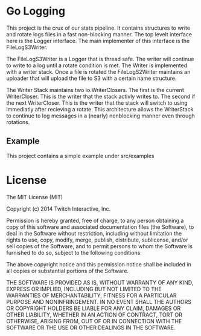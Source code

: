 # Go Logging

This project is the crux of our stats pipeline. It contains structures to write and
rotate logs files in a fast non-blocking manner. The top levelt interface here is the
Logger interface. The main implementer of this interface is the FileLogS3Writer.

The FileLogS3Writer is a Logger that is thread safe. The writer will continue to write to a log
until a rotate condition is met. The Writer is implemented with a writer stack. Once a file is
rotated the FileLogS2Writer maintains an uploader that will upload the file to S3 with a 
certain name structure.

The Writer Stack maintains two io.WriterClosers. The first is the current WriterCloser.
This is the writer that the stack activly writes to. The second if the next WriterCloser.
This is the writer that the stack will switch to using immediatly after recieving a rotate.
This architecture allows the WriterStack to continue to log messages in a (nearly)
nonblocking manner even through rotations.

## Example

This project contains a simple example under src/examples

# License
The MIT License (MIT)

Copyright (c) 2014 Twitch Interactive, Inc.

Permission is hereby granted, free of charge, to any person obtaining a copy
of this software and associated documentation files (the Software), to deal
in the Software without restriction, including without limitation the rights
to use, copy, modify, merge, publish, distribute, sublicense, and/or sell
copies of the Software, and to permit persons to whom the Software is
furnished to do so, subject to the following conditions:

The above copyright notice and this permission notice shall be included in
all copies or substantial portions of the Software.

THE SOFTWARE IS PROVIDED AS IS, WITHOUT WARRANTY OF ANY KIND, EXPRESS OR
IMPLIED, INCLUDING BUT NOT LIMITED TO THE WARRANTIES OF MERCHANTABILITY,
FITNESS FOR A PARTICULAR PURPOSE AND NONINFRINGEMENT. IN NO EVENT SHALL THE
AUTHORS OR COPYRIGHT HOLDERS BE LIABLE FOR ANY CLAIM, DAMAGES OR OTHER
LIABILITY, WHETHER IN AN ACTION OF CONTRACT, TORT OR OTHERWISE, ARISING FROM,
OUT OF OR IN CONNECTION WITH THE SOFTWARE OR THE USE OR OTHER DEALINGS IN
THE SOFTWARE.

